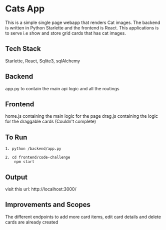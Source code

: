 # Cats App

This is a simple single page webapp that renders Cat images. The backend is written in Python Starlette and the frontend is React. This applications is to serve i.e show and store grid cards that has cat images.

## Tech Stack
Starlette,
React,
Sqlite3,
sqlAlchemy

## Backend
app.py to contain the main api logic and all the routings

## Frontend
home.js containing the main logic for the page
drag.js containing the logic for the draggable cards (Couldn't complete)

## To Run

```
1. python /backend/app.py

2. cd frontend/code-challenge
    npm start
```

## Output

visit this url: http://localhost:3000/


## Improvements and Scopes
The different endpoints to add more card items, edit card details and delete cards are already created